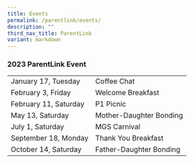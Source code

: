 ```yaml
---
title: Events
permalink: /parentlink/events/
description: ""
third_nav_title: ParentLink
variant: markdown
---
```

### 2023 ParentLink Event

| | |
| --- | --- |
| January 17, Tuesday | Coffee Chat |
| February 3, Friday | Welcome Breakfast |
| February 11, Saturday | P1 Picnic |
| May 13, Saturday | Mother-Daughter Bonding |
| July 1, Saturday | MGS Carnival |
| September 18, Monday | Thank You Breakfast |
| October 14, Saturday | Father-Daughter Bonding |